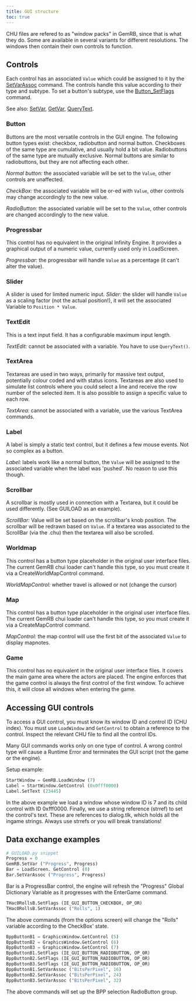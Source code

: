 ```yaml
---
title: GUI structure
toc: true
---
```


CHU files are refered to as "window packs" in GemRB, since that is what
they do. Some are available in several variants for different resolutions.
The windows then contain their own controls to function.

## Controls

Each control has an associated `Value` which could be assigned to it by
the [SetVarAssoc](/functions/SetVarAssoc) command. The controls handle
this value according to their type and subtype. To set a button's subtype,
use the [Button_SetFlags](functions/Button_SetFlags) command.

See also: [SetVar](/functions/SetVar), [GetVar](/functions/GetVar),
[QueryText](/QueryText).

### Button

Buttons are the most versatile controls in the GUI engine. The following
button types exist: checkbox, radiobutton and normal button. Checkboxes
of the same type are cumulative, and usually hold a bit value.
Radiobuttons of the same type are mutually exclusive. Normal buttons are
similar to radiobuttons, but they are not affecting each other.

*Normal button:* the associated variable will be set to the `Value`,
other controls are unaffected.

*CheckBox:* the associated variable will be or-ed with `Value`,
other controls may change accordingly to the new value.

*RadioButton:* the associated variable will be set to the `Value`,
other controls are changed accordingly to the new value.

### Progressbar

This control has no equivalent in the original Infinity Engine. It
provides a graphical output of a numeric value, currently used only in
LoadScreen.

*Progressbar:* the progressbar will handle `Value` as a percentage (it
can't alter the value).

### Slider

A slider is used for limited numeric input.
*Slider:* the slider will handle `Value` as a scaling factor (not the
actual position!), it will set the associated Variable to
`Position * Value`.

### TextEdit

This is a text input field. It has a configurable maximum input length.

*TextEdit:* cannot be associated with a variable. You have to use
`QueryText()`.

### TextArea

Textareas are used in two ways, primarily for massive text output, 
potentially colour coded and with status icons. Textareas are also
used to simulate list controls where you could select a line and
receive the row number of the selected item. It is also possible to
assign a specific value to each row.

*TextArea:* cannot be associated with a variable, use the various
TextArea commands.

### Label

A label is simply a static text control, but it defines a few mouse
events. Not so complex as a button.

*Label:* labels work like a normal button, the `Value` will be assigned
to the associated variable when the label was 'pushed'. No reason to
use this though.

### Scrollbar

A scrollbar is mostly used in connection with a Textarea, but it could
be used differently. (See GUILOAD as an example).

*ScrollBar:* Value will be set based on the scrollbar's knob position.
The scrollbar will be redrawn based on `Value`. If a textarea was
associated to the ScrollBar (via the .chu) then the textarea will also
be scrolled.

### Worldmap

This control has a button type placeholder in the original user
interface files. The current GemRB chui loader can't handle this type,
so you must create it via a CreateWorldMapControl command.

*WorldMapControl:* whether travel is allowed or not (change the cursor)

### Map

This control has a button type placeholder in the original user
interface files. The current GemRB chui loader can't handle this type,
so you must create it via a CreateMapControl command.

*MapControl:* the map control will use the first bit of the associated
`Value` to display mapnotes.

### Game

This control has no equivalent in the original user interface files. It
covers the main game area where the actors are placed. The engine
enforces that the game control is always the first control of the first
window. To achieve this, it will close all windows when entering the
game.

## Accessing GUI controls

To access a GUI control, you must know its window ID and control ID (CHU index).
You must use `LoadWindow` and `GetControl` to obtain a reference to the control.
Inspect the relevant CHU file to find all the control IDs.

Many GUI commands works only on one type of control. A wrong control type will
cause a Runtime Error and terminates the GUI script (not the game or the engine).

Setup example:
```python
StartWindow = GemRB.LoadWindow (7)
Label = StartWindow.GetControl (0x0fff0000)
Label.SetText (23445)
```

In the above example we load a window whose window ID is 7 and its child control
with ID 0xfff0000. Finally, we use a string reference (strref) to set the
control's text. These are references to dialog.tlk, which holds all the ingame
strings. Always use strrefs or you will break translations!

## Data exchange examples

```python
# GUILOAD.py snippet
Progress = 0
GemRB.SetVar ("Progress", Progress)
Bar = LoadScreen. GetControl (0)
Bar.SetVarAssoc ("Progress", Progress)
```

Bar is a ProgressBar control, the engine will refresh the "Progress"
Global Dictionary Variable as it progresses with the EnterGame command.

```python
THac0RollsB.SetFlags (IE_GUI_BUTTON_CHECKBOX, OP_OR)
THac0RollsB.SetVarAssoc ("Rolls", 1)
```

The above commands (from the options screen) will change the "Rolls"
variable according to the CheckBox' state.

```python
BppButtonB1 = GraphicsWindow.GetControl (5)
BppButtonB2 = GraphicsWindow.GetControl (6)
BppButtonB3 = GraphicsWindow.GetControl (7)
BppButtonB1.SetFlags (IE_GUI_BUTTON_RADIOBUTTON, OP_OR)
BppButtonB2.SetFlags (IE_GUI_BUTTON_RADIOBUTTON, OP_OR)
BppButtonB3.SetFlags (IE_GUI_BUTTON_RADIOBUTTON, OP_OR)
BppButtonB1.SetVarAssoc ("BitsPerPixel", 16)
BppButtonB2.SetVarAssoc ("BitsPerPixel", 24)
BppButtonB3.SetVarAssoc ("BitsPerPixel", 32)
```

The above commands will set up the BPP selection RadioButton group.

